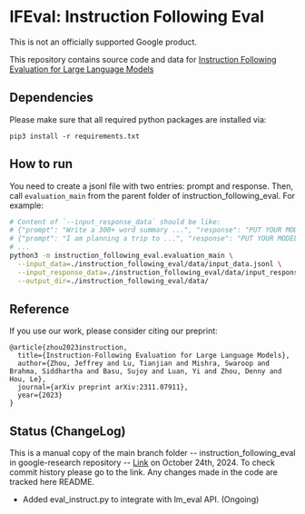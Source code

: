 # IFEval: Instruction Following Eval

This is not an officially supported Google product.

This repository contains source code and data for
[Instruction Following Evaluation for Large Language Models](arxiv.org/abs/2311.07911)

## Dependencies

Please make sure that all required python packages are installed via:

```
pip3 install -r requirements.txt
```

## How to run

You need to create a jsonl file with two entries: prompt and response.
Then, call `evaluation_main` from the parent folder of
instruction_following_eval. For example:

```bash
# Content of `--input_response_data` should be like:
# {"prompt": "Write a 300+ word summary ...", "response": "PUT YOUR MODEL RESPONSE HERE"}
# {"prompt": "I am planning a trip to ...", "response": "PUT YOUR MODEL RESPONSE HERE"}
# ...
python3 -m instruction_following_eval.evaluation_main \
  --input_data=./instruction_following_eval/data/input_data.jsonl \
  --input_response_data=./instruction_following_eval/data/input_response_data_gpt4_20231107_145030.jsonl \
  --output_dir=./instruction_following_eval/data/
```

## Reference

If you use our work, please consider citing our preprint:

```
@article{zhou2023instruction,
  title={Instruction-Following Evaluation for Large Language Models},
  author={Zhou, Jeffrey and Lu, Tianjian and Mishra, Swaroop and Brahma, Siddhartha and Basu, Sujoy and Luan, Yi and Zhou, Denny and Hou, Le},
  journal={arXiv preprint arXiv:2311.07911},
  year={2023}
}
```

## Status (ChangeLog)
This is a manual copy of the main branch folder -- instruction\_following\_eval in google-research repository -- [Link](https://github.com/google-research/google-research/tree/master/instruction_following_eval) on October 24th, 2024. To check commit history please go to the link. Any changes made in the code are tracked here README.

* Added eval\_instruct.py to integrate with lm\_eval API. (Ongoing)
